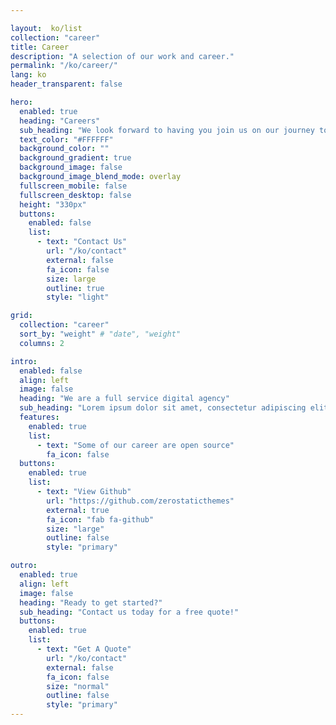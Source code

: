 ```yaml
---

layout:  ko/list
collection: "career"
title: Career
description: "A selection of our work and career."
permalink: "/ko/career/"
lang: ko
header_transparent: false

hero:
  enabled: true
  heading: "Careers"
  sub_heading: "We look forward to having you join us on our journey towards the future. Don't hesitate to take on the challenge!"
  text_color: "#FFFFFF"
  background_color: ""
  background_gradient: true
  background_image: false
  background_image_blend_mode: overlay
  fullscreen_mobile: false
  fullscreen_desktop: false
  height: "330px"
  buttons:
    enabled: false
    list:
      - text: "Contact Us"
        url: "/ko/contact"
        external: false
        fa_icon: false
        size: large
        outline: true
        style: "light"

grid:
  collection: "career"
  sort_by: "weight" # "date", "weight"
  columns: 2

intro:
  enabled: false
  align: left
  image: false
  heading: "We are a full service digital agency"
  sub_heading: "Lorem ipsum dolor sit amet, consectetur adipiscing elit. Ut eget sapien in elit semper accumsan. Pellentesque accumsan ut tortor eu varius. Sed id tincidunt massa, ut egestas orci."
  features:
    enabled: true
    list:
      - text: "Some of our career are open source"
        fa_icon: false
  buttons:
    enabled: true
    list:
      - text: "View Github"
        url: "https://github.com/zerostaticthemes"
        external: true
        fa_icon: "fab fa-github"
        size: "large"
        outline: false
        style: "primary"

outro:
  enabled: true
  align: left
  image: false
  heading: "Ready to get started?"
  sub_heading: "Contact us today for a free quote!"
  buttons:
    enabled: true
    list:
      - text: "Get A Quote"
        url: "/ko/contact"
        external: false
        fa_icon: false
        size: "normal"
        outline: false
        style: "primary"
---
```

